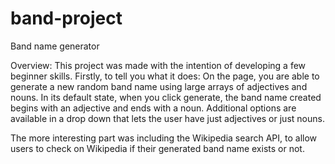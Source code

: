 # band-project
Band name generator

Overview:
This project was made with the intention of developing a few beginner skills. Firstly, to tell you what it does:
On the page, you are able to generate a new random band name using large arrays of adjectives and nouns. In its default state, when you click generate, the band name created begins with an adjective and ends with a noun. Additional options are available in a drop down that lets the user have just adjectives or just nouns.

The more interesting part was including the Wikipedia search API, to allow users to check on Wikipedia if their generated band name exists or not.
